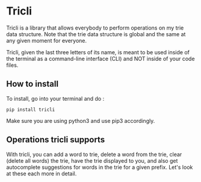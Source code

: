 # Tricli 

Tricli is a library that allows everybody to perform operations on my trie data structure. Note that the trie data structure is global and the same at any given moment for everyone. 

Tricli, given the last three letters of its name, is meant to be used inside of the
terminal as a command-line interface (CLI) and NOT inside of your code files. 

## How to install

To install, go into your terminal and do : 

```shell 
pip install tricli
```

Make sure you are using python3 and use pip3 accordingly.  


## Operations tricli supports 

With tricli, you can add a word to trie, delete a word from the trie, clear (delete all words) the trie, have the trie displayed to you, and also get autocomplete suggestions for words in the trie for a given prefix. Let's look at these 
each more in detail. 
